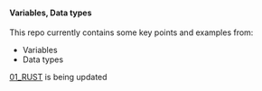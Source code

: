 #### Variables, Data types

This repo currently contains some key points and examples from:
- Variables
- Data types

[01_RUST](https://github.com/ahmad123m/01_RUST) is being updated
